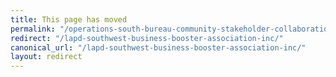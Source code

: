```yaml
---
title: This page has moved
permalink: "/operations-south-bureau-community-stakeholder-collaboration/"
redirect: "/lapd-southwest-business-booster-association-inc/"
canonical_url: "/lapd-southwest-business-booster-association-inc/"
layout: redirect
---
```

